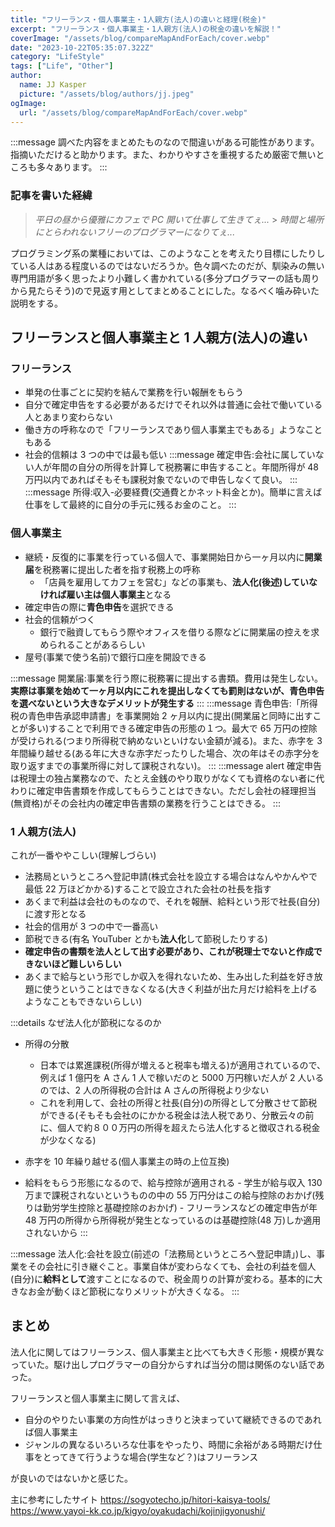 ```yaml
---
title: "フリーランス・個人事業主・1人親方(法人)の違いと経理(税金)"
excerpt: "フリーランス・個人事業主・1人親方(法人)の税金の違いを解説！"
coverImage: "/assets/blog/compareMapAndForEach/cover.webp"
date: "2023-10-22T05:35:07.322Z"
category: "LifeStyle"
tags: ["Life", "Other"]
author:
  name: JJ Kasper
  picture: "/assets/blog/authors/jj.jpeg"
ogImage:
  url: "/assets/blog/compareMapAndForEach/cover.webp"
---
```


:::message
調べた内容をまとめたものなので間違いがある可能性があります。指摘いただけると助かります。また、わかりやすさを重視するため厳密で無いところも多々あります。
:::

### 記事を書いた経緯

> _平日の昼から優雅にカフェで PC 開いて仕事して生きてぇ..._ > _時間と場所にとらわれないフリーのプログラマーになりてぇ..._

プログラミング系の業種においては、このようなことを考えたり目標にしたりしている人はある程度いるのではないだろうか。色々調べたのだが、馴染みの無い専門用語が多く思ったより小難しく書かれている(多分プログラマーの話も周りから見たらそう)ので見返す用としてまとめることにした。なるべく噛み砕いた説明をする。

## フリーランスと個人事業主と 1 人親方(法人)の違い

### フリーランス

- 単発の仕事ごとに契約を結んで業務を行い報酬をもらう
- 自分で確定申告をする必要があるだけでそれ以外は普通に会社で働いている人とあまり変わらない
- 働き方の呼称なので「フリーランスであり個人事業主でもある」ようなこともある
- 社会的信頼は 3 つの中では最も低い
  :::message
  確定申告:会社に属していない人が年間の自分の所得を計算して税務署に申告すること。年間所得が 48 万円以内であればそもそも課税対象でないので申告しなくて良い。
  :::
  :::message
  所得:収入-必要経費(交通費とかネット料金とか)。簡単に言えば仕事をして最終的に自分の手元に残るお金のこと。
  :::

### 個人事業主

- 継続・反復的に事業を行っている個人で、事業開始日から一ヶ月以内に**開業届**を税務署に提出した者を指す税務上の呼称
  - 「店員を雇用してカフェを営む」などの事業も、**法人化(後述)していなければ雇い主は個人事業主**となる
- 確定申告の際に**青色申告**を選択できる
- 社会的信頼がつく
  - 銀行で融資してもらう際やオフィスを借りる際などに開業届の控えを求められることがあるらしい
- 屋号(事業で使う名前)で銀行口座を開設できる

:::message
開業届:事業を行う際に税務署に提出する書類。費用は発生しない。**実際は事業を始めて一ヶ月以内にこれを提出しなくても罰則はないが、青色申告を選べないという大きなデメリットが発生する**
:::
:::message
青色申告:「所得税の青色申告承認申請書」を事業開始 2 ヶ月以内に提出(開業届と同時に出すことが多い)することで利用できる確定申告の形態の１つ。最大で 65 万円の控除が受けられる(つまり所得税で納めないといけない金額が減る)。また、赤字を 3 年間繰り越せる(ある年に大きな赤字だったりした場合、次の年はその赤字分を取り返すまでの事業所得に対して課税されない)。
:::
:::message alert
確定申告は税理士の独占業務なので、たとえ金銭のやり取りがなくても資格のない者に代わりに確定申告書類を作成してもらうことはできない。ただし会社の経理担当(無資格)がその会社内の確定申告書類の業務を行うことはできる。
:::

### 1 人親方(法人)

これが一番ややこしい(理解しづらい)

- 法務局というところへ登記申請(株式会社を設立する場合はなんやかんやで最低 22 万ほどかかる)することで設立された会社の社長を指す
- あくまで利益は会社のものなので、それを報酬、給料という形で社長(自分)に渡す形となる
- 社会的信用が 3 つの中で一番高い
- 節税できる(有名 YouTuber とかも**法人化**して節税したりする)
- **確定申告の書類を法人として出す必要があり、これが税理士でないと作成できないほど難しいらしい**
- あくまで給与という形でしか収入を得れないため、生み出した利益を好き放題に使うということはできなくなる(大きく利益が出た月だけ給料を上げるようなこともできないらしい)

:::details なぜ法人化が節税になるのか

- 所得の分散

  - 日本では累進課税(所得が増えると税率も増える)が適用されているので、例えば 1 億円を A さん 1 人で稼いだのと 5000 万円稼いだ人が 2 人いるのでは、2 人の所得税の合計は A さんの所得税より少ない
  - これを利用して、会社の所得と社長(自分)の所得として分散させて節税ができる(そもそも会社のにかかる税金は法人税であり、分散云々の前に、個人で約８００万円の所得を超えたら法人化すると徴収される税金が少なくなる)

- 赤字を 10 年繰り越せる(個人事業主の時の上位互換)
- 給料をもらう形態になるので、給与控除が適用される - 学生が給与収入 130 万まで課税されないというものの中の 55 万円分はこの給与控除のおかげ(残りは勤労学生控除と基礎控除のおかげ) - フリーランスなどの確定申告が年 48 万円の所得から所得税が発生となっているのは基礎控除(48 万)しか適用されないから
  :::

:::message
法人化:会社を設立(前述の「法務局というところへ登記申請」)し、事業をその会社に引き継ぐこと。事業自体が変わらなくても、会社の利益を個人(自分)に**給料として**渡すことになるので、税金周りの計算が変わる。基本的に大きなお金が動くほど節税になりメリットが大きくなる。
:::

## まとめ

法人化に関してはフリーランス、個人事業主と比べても大きく形態・規模が異なっていた。駆け出しプログラマーの自分からすれば当分の間は関係のない話であった。

フリーランスと個人事業主に関して言えば、

- 自分のやりたい事業の方向性がはっきりと決まっていて継続できるのであれば個人事業主
- ジャンルの異なるいろいろな仕事をやったり、時間に余裕がある時期だけ仕事をとってきて行うような場合(学生など？)はフリーランス

が良いのではないかと感じた。

主に参考にしたサイト
https://sogyotecho.jp/hitori-kaisya-tools/
https://www.yayoi-kk.co.jp/kigyo/oyakudachi/kojinjigyonushi/
